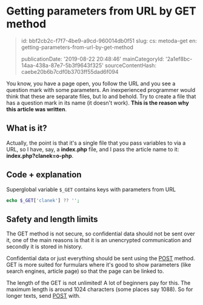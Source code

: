 Getting parameters from URL by GET method
=========================================

> id: bbf2cb2c-f7f7-4be9-a9cd-960014db0f51
> slug:
> 	cs: metoda-get
> 	en: getting-parameters-from-url-by-get-method
> 
> publicationDate: '2019-08-22 20:48:46'
> mainCategoryId: '2a1ef8bc-14aa-438a-87e7-5b3f9643f325'
> sourceContentHash: caebe20b6b7cdf0b3703ff55dad6f094

You know, you have a page open, you follow the URL and you see a question mark with some parameters. An inexperienced programmer would think that these are separate files, but lo and behold. Try to create a file that has a question mark in its name (it doesn't work). **This is the reason why this article was written**.

What is it?
--------------------------

Actually, the point is that it's a single file that you pass variables to via a URL, so I have, say, a **index.php** file, and I pass the article name to it: **index.php?clanek=o-php**.

Code + explanation
--------------------------

Superglobal variable `$_GET` contains keys with parameters from URL

```php
echo $_GET['clanek'] ?? '';
```

Safety and length limits
--------------------------

The GET method is not secure, so confidential data should not be sent over it, one of the main reasons is that it is an unencrypted communication and secondly it is stored in history.

Confidential data or just everything should be sent using the <a href="/method-post">POST</a> method. GET is more suited for furmulars where it's good to show parameters (like search engines, article page) so that the page can be linked to.

The length of the GET is not unlimited! A lot of beginners pay for this. The maximum length is around 1024 characters (some places say 1088). So for longer texts, send <a href="/method-post">POST</a> with.
